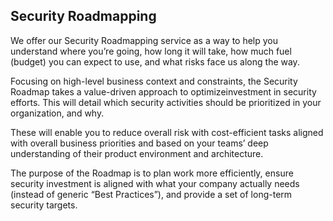 

## Security Roadmapping

We offer our Security Roadmapping service as a way to help you understand where you’re going, how long it will take, how much fuel (budget) you can expect to use, and what risks face us along the way.

Focusing on high-level business context and constraints, the Security Roadmap takes a  value-driven  approach  to  optimizeinvestment  in  security  efforts.  This  will  detail which  security  activities  should  be  prioritized  in  your  organization,  and  why. 

These will enable you to reduce overall risk with cost-efficient tasks aligned with overall business priorities and based on your teams’ deep understanding of their product environment and architecture. 

The  purpose  of  the  Roadmap  is  to  plan  work  more  efficiently, ensure  security investment  is  aligned  with  what  your  company  actually  needs  (instead  of  generic “Best Practices”), and provide a set of long-term security targets. 